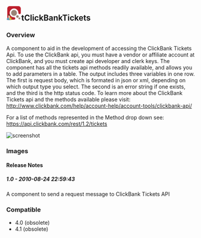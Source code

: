## <img src='./logo.jpg' width='40' height='40'>tClickBankTickets

### Overview
A component to aid in the development of accessing the ClickBank Tickets Api. To use the ClickBank api, you must have a vendor or affiliate account at ClickBank, and you must create api developer and clerk keys. The component has all the tickets api methods readily available, and allows you to add parameters in a table. The output includes three variables in one row. The first is request body, which is formated in json or xml, depending on which output type you select. The second is an error string if one exists, and the third is the http status code. To learn more about the ClickBank Tickets api and the methods available please visit: http://www.clickbank.com/help/account-help/account-tools/clickbank-api/

For a list of methods represented in the Method drop down see:
https://api.clickbank.com/rest/1.2/tickets


![screenshot](https://talendforge.org/exchange/tos/upload_tos/extension-316/screenshot.jpg)
### Images




#### Release Notes

##### 1.0 - 2010-08-24 22:59:43
A component to send a request message to ClickBank Tickets API
### Compatible
 -  4.0 (obsolete)
 -   4.1 (obsolete)